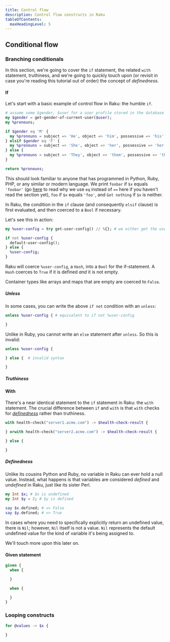 ```yaml
---
title: Control flow 
description: Control flow constructs in Raku
tableOfContents:
  maxHeadingLevel: 5
---
```


## Conditional flow

### Branching conditionals

In this section, we're going to cover the `if` statement, the related `with` statement, truthiness, and we're going to quickly touch upon (or revisit in case you're reading this tutorial out of order) the concept of *definedness*.

#### If

Let's start with a basic example of control flow in Raku: the humble `if`.

```raku
# assume some $gender, $user for a user profile stored in the database
my $gender = get-gender-of-current-user($user);
my %pronouns;

if $gender eq 'M' {
  my %pronouns = subject => 'He', object => 'him', possessive => 'his';
} elsif $gender eq 'F' {
  my %pronouns = subject => 'She', object => 'her', possessive => 'her';
} else {
  my %pronouns = subject => 'They', object => 'them', possessive => 'their';
}

return %pronouns;
```

This should look familiar to anyone that has programmed in Python, Ruby, PHP, or any similar or modern language. We print `foobar` if `$x` equals `'foobar'` (go [here](#) to read why we use `eq` instead of `==` here if you haven't read the section yet), `foo` if `$x` equals `'foo'`, and `Got nothing` if `$x` is neither.

In Raku, the condition in the `if` clause (and consequently `elsif` clause) is first evaluated, and then coerced to a `Bool` if necessary.

Let's see this in action:

```raku
my %user-config = try get-user-config() // %{}; # we either get the user config or we substitute with an empty Hash.

if not %user-config {
  default-user-config();
} else {
  %user-config;
}
```

Raku will coerce `%user-config`, a `Hash`, into a `Bool` for the if-statement. A `Hash` coerces to `True` if it is defined *and* it is not empty.

Container types like arrays and maps that are empty are coerced to `False`.

##### Unless

In some cases, you can write the above `if not` condition with an `unless`:

```raku
unless %user-config { # equivalent to if not %user-config

}
```

Unlike in Ruby, you cannot write an `else` statement after `unless`. So this is invalid:

```raku
unless %user-config { 

} else {  # invalid syntax

}
```

##### Truthiness

#### With

There's a near identical statement to the `if` statement in Raku: the `with` statement. The crucial difference between `if` and `with` is that `with` checks for [*definedness*](#) rather than truthiness.

```raku
with health-check("server1.acme.com") -> $health-check-result {

} orwith health-check("server2.acme.com") -> $health-check-result {

} else {

}
```

##### Definedness

Unlike its cousins Python and Ruby, no variable in Raku can ever hold a null value. Instead, what happens is that variables are considered *defined* and *undefined* in Raku, just like its sister Perl.

```raku
my Int $x; # $x is undefined
my Int $y = 2; # $y is defined

say $x.defined; # => False
say $y.defined; # => True
```

In cases where you need to specifically explicitly return an undefined value, there is `Nil`; however, `Nil` itself is not a value. `Nil` represents the default undefined value for the kind of variable it's being assigned to.

We'll touch more upon this later on.

#### Given statement

```raku
given {
  when {

  }

  when {

  }
}
```

### Looping constructs

```raku
for @values -> $x {

}
```